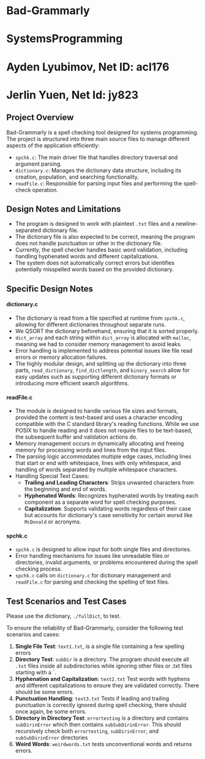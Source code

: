 # Bad-Grammarly
# SystemsProgramming
# Ayden Lyubimov, Net ID: acl176
# Jerlin Yuen, Net Id: jy823

## Project Overview
Bad-Grammarly is a spell checking tool designed for systems programming. The project is structured into three main source files to manage different aspects of the application efficiently:

- `spchk.c`: The main driver file that handles directory traversal and argument parsing.
- `dictionary.c`: Manages the dictionary data structure, including its creation, population, and searching functionality.
- `readFile.c`: Responsible for parsing input files and performing the spell-check operation.

## Design Notes and Limitations

- The program is designed to work with plaintext `.txt` files and a newline-separated dictionary file.
- The dictionary file is also expected to be correct, meaning the program does not handle punctuation or other in the dictionary file.
- Currently, the spell checker handles basic word validation, including handling hyphenated words and different capitalizations.
- The system does not automatically correct errors but identifies potentially misspelled words based on the provided dictionary.

## Specific Design Notes
#### dictionary.c 
- The dictionary is read from a file specified at runtime from `spchk.c`, allowing for different dictionaries throughout separate runs.
- We QSORT the dictionary beforehand, ensuring that it is sorted properly. 
- `dict_array` and each string within `dict_array` is allocated with `malloc`, meaning we had to consider memory management to avoid leaks. 
- Error handling is implemented to address potential issues like file read errors or memory allocation failures.
- The highly modular design, and splitting up the dictionary into three parts, `read_dictionary`, `find_dictlength`, and `binary_search` allow for easy updates such as supporting different dictionary formats or introducing more efficient search algorithms.


#### readFile.c
- The module is designed to handle various file sizes and formats, provided the content is text-based and uses a character encoding compatible with the C standard library's reading functions. While we use POSIX to handle reading and it does not require files to be text-based, the subsequent buffer and validation actions do.
- Memory management occurs in dynamically allocating and freeing memory for processing words and lines from the input files.
- The parsing logic accommodates multiple edge cases, including lines that start or end with whitespace, lines with only whitespace, and handling of words separated by multiple whitespace characters.
- Handling Special Text Cases:
    - **Trailing and Leading Characters**: Strips unwanted characters from the beginning and end of words.
    - **Hyphenated Words**: Recognizes hyphenated words by treating each component as a separate word for spell checking purposes.
    - **Capitalization**: Supports validating words regardless of their case but accounts for dictionary's case sensitivity for certain worsd like `McDonald` or acronyms.
#### spchk.c
- `spchk.c` is designed to allow input for both single files and directories.
-  Error handling mechanisms for issues like unreadable files or directories, invalid arguments, or problems encountered during the spell checking process.
- `spchk.c` calls on `dictionary.c` for dictionary management and `readFile.c` for parsing and checking the spelling of text files.


## Test Scenarios and Test Cases
Please use the dictionary, `./fullDict`, to test. 

To ensure the reliability of Bad-Grammarly, consider the following test scenarios and cases:

1. **Single File Test**: `text1.txt`, is a single file containing a few spelling errors
2. **Directory Test**: `subDir` is a directory. The program should execute all `.txt` files inside all subdirectories while ignoring other files or .txt files starting with a `.
3. **Hyphenation and Capitalization**: `text2.txt` Test words with hyphens and different capitalizations to ensure they are validated correctly. There should be some errors.
4. **Punctuation Handling**: `text3.txt` Tests if leading and trailing punctuation is correctly ignored during spell checking, there should once again, be some errors.
5. **Directory in Directory Test**: `errortesting` is a directory and contains `subDirinError` which then contains `subSubDirinError`. This should recursively check both `errortesting`, `subDirinError`, and `subSubDirinError` directories
6. **Weird Words**: `weirdwords.txt` tests unconventional words and returns errors. 
